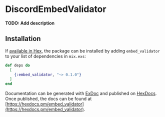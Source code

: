 # DiscordEmbedValidator

**TODO: Add description**

## Installation

If [available in Hex](https://hex.pm/docs/publish), the package can be installed
by adding `embed_validator` to your list of dependencies in `mix.exs`:

```elixir
def deps do
  [
    {:embed_validator, "~> 0.1.0"}
  ]
end
```

Documentation can be generated with [ExDoc](https://github.com/elixir-lang/ex_doc)
and published on [HexDocs](https://hexdocs.pm). Once published, the docs can
be found at [https://hexdocs.pm/embed_validator](https://hexdocs.pm/embed_validator).

